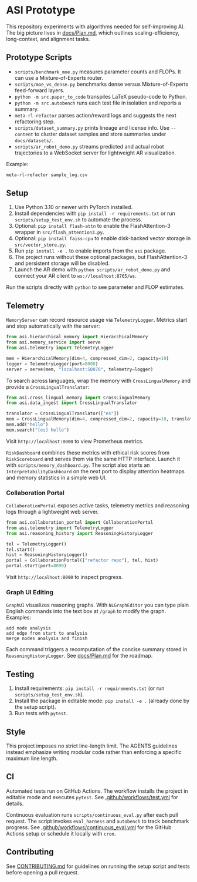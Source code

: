 # ASI Prototype

This repository experiments with algorithms needed for self-improving AI. The big picture lives in
[docs/Plan.md](docs/Plan.md), which outlines scaling-efficiency, long-context, and alignment tasks.

## Prototype Scripts

- `scripts/benchmark_moe.py` measures parameter counts and FLOPs. It can use a Mixture-of-Experts router.
- `scripts/moe_vs_dense.py` benchmarks dense versus Mixture-of-Experts feed-forward layers.
- `python -m src.paper_to_code` transpiles LaTeX pseudo-code to Python.
- `python -m src.autobench` runs each test file in isolation and reports a summary.
- `meta-rl-refactor` parses action/reward logs and suggests the next refactoring step.
- `scripts/dataset_summary.py` prints lineage and license info. Use `--content` to cluster dataset samples and store summaries under `docs/datasets/`.
- `scripts/ar_robot_demo.py` streams predicted and actual robot trajectories to a WebSocket server for lightweight AR visualization.

Example:

```bash
meta-rl-refactor sample_log.csv
```

## Setup

1. Use Python 3.10 or newer with PyTorch installed.
2. Install dependencies with `pip install -r requirements.txt` or run
   `scripts/setup_test_env.sh` to automate the process.
3. Optional: `pip install flash-attn` to enable the FlashAttention-3 wrapper in `src/flash_attention3.py`.
4. Optional: `pip install faiss-cpu` to enable disk-backed vector storage in `src/vector_store.py`.
5. Run `pip install -e .` to enable imports from the `asi` package.
6. The project runs without these optional packages, but FlashAttention-3 and persistent storage will be disabled.
7. Launch the AR demo with `python scripts/ar_robot_demo.py` and connect your AR client to `ws://localhost:8765/ws`.

Run the scripts directly with `python` to see parameter and FLOP estimates.

## Telemetry

`MemoryServer` can record resource usage via `TelemetryLogger`. Metrics start
and stop automatically with the server:

```python
from asi.hierarchical_memory import HierarchicalMemory
from asi.memory_service import serve
from asi.telemetry import TelemetryLogger

mem = HierarchicalMemory(dim=4, compressed_dim=2, capacity=10)
logger = TelemetryLogger(port=8000)
server = serve(mem, "localhost:50070", telemetry=logger)
```

To search across languages, wrap the memory with `CrossLingualMemory` and
provide a `CrossLingualTranslator`:

```python
from asi.cross_lingual_memory import CrossLingualMemory
from asi.data_ingest import CrossLingualTranslator

translator = CrossLingualTranslator(["es"])
mem = CrossLingualMemory(dim=4, compressed_dim=2, capacity=10, translator=translator)
mem.add("hello")
mem.search("[es] hello")
```

Visit `http://localhost:8000` to view Prometheus metrics.

`RiskDashboard` combines these metrics with ethical risk scores from
`RiskScoreboard` and serves them via the same HTTP interface. Launch it with
`scripts/memory_dashboard.py`. The script also starts an
`InterpretabilityDashboard` on the next port to display attention heatmaps and
memory statistics in a simple web UI.

### Collaboration Portal

`CollaborationPortal` exposes active tasks, telemetry metrics and reasoning logs
through a lightweight web server.

```python
from asi.collaboration_portal import CollaborationPortal
from asi.telemetry import TelemetryLogger
from asi.reasoning_history import ReasoningHistoryLogger

tel = TelemetryLogger()
tel.start()
hist = ReasoningHistoryLogger()
portal = CollaborationPortal(["refactor repo"], tel, hist)
portal.start(port=8090)
```

Visit `http://localhost:8090` to inspect progress.

### Graph UI Editing

`GraphUI` visualizes reasoning graphs. With `NLGraphEditor` you can type plain
English commands into the text box at `/graph` to modify the graph. Examples:

```text
add node analysis
add edge from start to analysis
merge nodes analysis and finish
```

Each command triggers a recomputation of the concise summary stored in
`ReasoningHistoryLogger`. See [docs/Plan.md](docs/Plan.md) for the roadmap.

## Testing

1. Install requirements: `pip install -r requirements.txt` (or run
   `scripts/setup_test_env.sh`).
2. Install the package in editable mode: `pip install -e .` (already done by
   the setup script).
3. Run tests with `pytest`.

## Style

This project imposes no strict line-length limit. The AGENTS guidelines instead emphasize writing modular
code rather than enforcing a specific maximum line length.

## CI

Automated tests run on GitHub Actions. The workflow installs the project in editable mode and executes `pytest`.
See [.github/workflows/test.yml](.github/workflows/test.yml) for details.

Continuous evaluation runs `scripts/continuous_eval.py` after each pull request.
The script invokes `eval_harness` and `autobench` to track benchmark progress.
See [.github/workflows/continuous_eval.yml](.github/workflows/continuous_eval.yml)
for the GitHub Actions setup or schedule it locally with `cron`.

## Contributing

See [CONTRIBUTING.md](CONTRIBUTING.md) for guidelines on running the setup script
and tests before opening a pull request.
